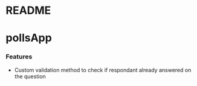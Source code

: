 # README

# pollsApp

### Features
* Custom validation method to check if respondant already answered on the question

